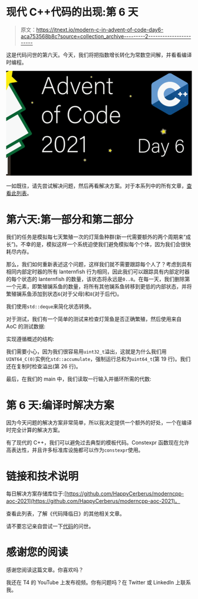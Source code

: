# 现代 C++代码的出现:第 6 天

> 原文：<https://itnext.io/modern-c-in-advent-of-code-day6-aca753568b8c?source=collection_archive---------2----------------------->

这是代码问世的第六天。今天，我们将把指数增长转化为常数空间解，并看看编译时编程。

![](img/037524b607f0cd3acfb6eba2219b6463.png)

一如既往，请先尝试解决问题，然后再看解决方案。对于本系列中的所有文章，[查看此列表](https://medium.com/@happy.cerberus/list/advent-of-code-2021-using-modern-c-c5814cb6666e)。

# 第六天:第一部分和第二部分

我们的任务是模拟每七天繁殖一次的灯笼鱼种群(新一代需要额外的两个周期来“成长”)。不幸的是，模拟这样一个系统迫使我们避免模拟每个个体，因为我们会很快耗尽内存。

那么，我们如何重新表述这个问题，这样我们就不需要跟踪每个人了？考虑到具有相同内部定时器的所有 lanternfish 行为相同，因此我们可以跟踪具有内部定时器的每个状态的 lanternfish 的数量，该状态将永远是`0..8`。在每一天，我们删除第一个元素，即繁殖镧系鱼的数量，将所有其他镧系鱼转移到更低的内部状态，并将繁殖镧系鱼添加到状态`6`(对于父母)和`8`(对于后代)。

我们使用`std::deque`来简化状态转换。

对于测试，我们有一个简单的测试来检查灯笼鱼是否正确繁殖，然后使用来自 AoC 的测试数据:

实现遵循概述的结构:

我们需要小心，因为我们很容易用`uint32_t`溢出，这就是为什么我们用`UINT64_C(0)`实例化`std::accumulate`，强制运行总和为`uint64_t`(第 19 行)。我们还在复制时检查溢出(第 26 行)。

最后，在我们的 main 中，我们读取一行输入并循环所需的代数:

# 第 6 天:编译时解决方案

因为今天问题的解决方案非常简单，所以我决定提供一个额外的好处，一个在编译时完全计算的解决方案。

有了现代的 C++，我们可以避免过去典型的模板代码。Constexpr 函数现在允许高表达性，并且许多标准库设施都可以作为`constexpr`使用。

# 链接和技术说明

每日解决方案存储库位于:[https://github.com/HappyCerberus/moderncpp-aoc-2021](https://github.com/HappyCerberus/moderncpp-aoc-2021)。

查看此列表，了解《代码降临日》的其他相关文章。

请不要忘记亲自尝试一下[代码](https://adventofcode.com/2021)的问世。

# 感谢您的阅读

感谢您阅读这篇文章。你喜欢吗？

我还在 T4 的 YouTube 上发布视频。你有问题吗？在 Twitter 或 LinkedIn 上联系我。